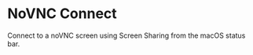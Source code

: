 # NoVNC Connect

Connect to a noVNC screen using Screen Sharing from the macOS status bar.

[1]: https://github.com/novnc/noVNC
